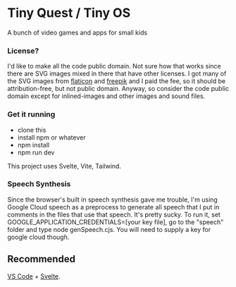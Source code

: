 # Tiny Quest / Tiny OS
A bunch of video games and apps for small kids

### License?
I'd like to make all the code public domain. Not sure how that works since there are SVG images mixed in there that have other licenses. I got many of the SVG images from [flaticon](https://www.flaticon.com/) and [freepik](https://freepik.com/) and I paid the fee, so it should be attribution-free, but not public domain. Anyway, so consider the code public domain except for inlined-images and other images and sound files.

### Get it running
- clone this
- install npm or whatever
- npm install
- npm run dev

This project uses Svelte, Vite, Tailwind.

### Speech Synthesis
Since the browser's built in speech synthesis gave me trouble, I'm using Google Cloud speech as a preprocess to generate all speech that I put in comments in the files that use that speech. It's pretty sucky. To run it, set GOOGLE_APPLICATION_CREDENTIALS=[your key file], go to the "speech" folder and type node genSpeech.cjs. You will need to supply a key for google cloud though.

## Recommended

[VS Code](https://code.visualstudio.com/) + [Svelte](https://marketplace.visualstudio.com/items?itemName=svelte.svelte-vscode).

